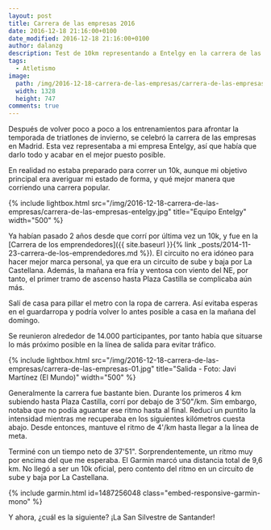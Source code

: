 ```yaml
---
layout: post
title: Carrera de las empresas 2016
date: 2016-12-18 21:16:00+0100
date_modified: 2016-12-18 21:16:00+0100
author: dalanzg
description: Test de 10km representando a Entelgy en la carrera de las empresas. Tiempo final de 37'51" en un circuito de sube y baja por la Castellana.
tags:
  - Atletismo
image:
  path: /img/2016-12-18-carrera-de-las-empresas/carrera-de-las-empresas-entelgy.jpg
  width: 1328
  height: 747
comments: true
---
```


Después de volver poco a poco a los entrenamientos para afrontar la temporada de triatlones de invierno, se celebró la carrera de las empresas en Madrid. Esta vez representaba a mi empresa Entelgy, así que había que darlo todo y acabar en el mejor puesto posible.

En realidad no estaba preparado para correr un 10k, aunque mi objetivo principal era averiguar mi estado de forma, y qué mejor manera que corriendo una carrera popular.

{% include lightbox.html src="/img/2016-12-18-carrera-de-las-empresas/carrera-de-las-empresas-entelgy.jpg" title="Equipo Entelgy" width="500" %}

Ya habían pasado 2 años desde que corrí por última vez un 10k, y fue en la [Carrera de los emprendedores]({{ site.baseurl }}{% link _posts/2014-11-23-carrera-de-los-emprendedores.md %}). El circuito no era idóneo para hacer mejor marca personal, ya que era un circuito de sube y baja por La Castellana. Además, la mañana era fría y ventosa con viento del NE, por tanto, el primer tramo de ascenso hasta Plaza Castilla se complicaba aún más.

Salí de casa para pillar el metro con la ropa de carrera. Así evitaba esperas en el guardarropa y podría volver lo antes posible a casa en la mañana del domingo.

Se reunieron alrededor de 14.000 participantes, por tanto había que situarse lo más próximo posible en la línea de salida para evitar tráfico.

{% include lightbox.html src="/img/2016-12-18-carrera-de-las-empresas/carrera-de-las-empresas-01.jpg" title="Salida - Foto: Javi Martínez (El Mundo)" width="500" %}

Generalmente la carrera fue bastante bien. Durante los primeros 4 km subiendo hasta Plaza Castilla, corrí por debajo de 3'50"/km. Sim embargo, notaba que no podía aguantar ese ritmo hasta al final. Reducí un puntito la intensidad mientras me recuperaba en los siguientes kilómetros cuesta abajo. Desde entonces, mantuve el ritmo de 4'/km hasta llegar a la línea de meta.

Terminé con un tiempo neto de 37'51". Sorprendentemente, un ritmo muy por encima del que me esperaba. El Garmin marcó una distancia total de 9,6 km. No llegó a ser un 10k oficial, pero contento del ritmo en un circuito de sube y baja por La Castellana.

{% include garmin.html id=1487256048 class="embed-responsive-garmin-mono" %}

Y ahora, ¿cuál es la siguiente? ¡La San Silvestre de Santander!
